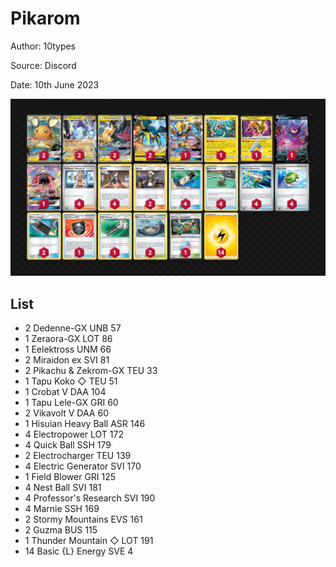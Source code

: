 # Pikarom

Author: 10types

Source: Discord

Date: 10th June 2023

![decklist](../../images/SVI/Pikarom/8-%20Pikarom.png)

## List

* 2 Dedenne-GX UNB 57
* 1 Zeraora-GX LOT 86
* 1 Eelektross UNM 66
* 2 Miraidon ex SVI 81
* 2 Pikachu & Zekrom-GX TEU 33
* 1 Tapu Koko ◇ TEU 51
* 1 Crobat V DAA 104
* 1 Tapu Lele-GX GRI 60
* 2 Vikavolt V DAA 60
* 1 Hisuian Heavy Ball ASR 146
* 4 Electropower LOT 172
* 4 Quick Ball SSH 179
* 2 Electrocharger TEU 139
* 4 Electric Generator SVI 170
* 1 Field Blower GRI 125
* 4 Nest Ball SVI 181
* 4 Professor's Research SVI 190
* 4 Marnie SSH 169
* 2 Stormy Mountains EVS 161
* 2 Guzma BUS 115
* 1 Thunder Mountain ◇ LOT 191
* 14 Basic {L} Energy SVE 4
